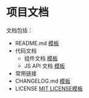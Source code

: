 # 项目文档
文档包括：
* README.md [模板](template/README.md)
* 代码文档
  * 组件文档 [模板](template/doc/component.md)
  * JS API 文档 [模板](template/doc/js.md)
* 常用链接
* CHANGELOG.md [模板](template/CHANGELOG.md)
* LICENSE [MIT LICENSE模板](template/license/MIT.md)